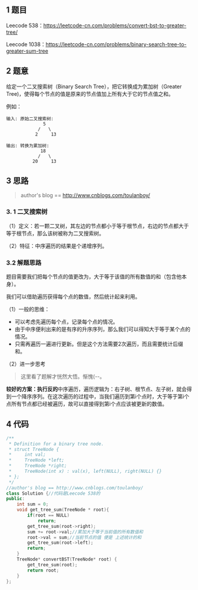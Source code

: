 ## 1 题目

Leecode 538：https://leetcode-cn.com/problems/convert-bst-to-greater-tree/

Leecode 1038：https://leetcode-cn.com/problems/binary-search-tree-to-greater-sum-tree

## 2 题意

给定一个二叉搜索树（Binary Search Tree），把它转换成为累加树（Greater Tree)，使得每个节点的值是原来的节点值加上所有大于它的节点值之和。

例如：

```
输入: 原始二叉搜索树:
              5
            /   \
           2     13

输出: 转换为累加树:
             18
            /   \
          20     13

```




## 3 思路

>  author's blog == http://www.cnblogs.com/toulanboy/



### 3. 1 二叉搜索树

（1）定义：若一颗二叉树，其左边的节点都小于等于根节点，右边的节点都大于等于根节点，那么该树被称为二叉搜索树。

（2）特征：中序遍历的结果是个递增序列。

### 3.2 解题思路

题目需要我们把每个节点的值更改为，大于等于该值的所有数值的和（包含他本身）。

我们可以借助遍历获得每个点的数值，然后统计起来利用。

（1）一般的思维：

- 可以考虑先遍历每个点，记录每个点的情况。
- 由于中序便利出来的是有序的升序序列，那么我们可以得知大于等于某个点的情况。
- 只需再遍历一遍进行更新。但是这个方法需要2次遍历，而且需要统计后缀和。

（2）进一步思考

> 这里看了题解才恍然大悟。惭愧(--。

**较好的方案：**执行**反的**中序遍历，遍历逻辑为：右子树、根节点、左子树，就会得到一个降序序列。在这次遍历的过程中，当我们遍历到第i个点时，大于等于第i个点所有节点都已经被遍历，故可以直接得到第i个点应该被更新的数值。



## 4 代码

```c++
/**
 * Definition for a binary tree node.
 * struct TreeNode {
 *     int val;
 *     TreeNode *left;
 *     TreeNode *right;
 *     TreeNode(int x) : val(x), left(NULL), right(NULL) {}
 * };
 */
//author's blog == http://www.cnblogs.com/toulanboy/
class Solution {//代码是Leecode 538的
public:
    int sum = 0;
    void get_tree_sum(TreeNode * root){
        if(root == NULL)
            return;
        get_tree_sum(root->right);
        sum += root->val;//累加大于等于当前值的所有数值和
        root->val = sum;//当前节点的值 便是 上述统计的和
        get_tree_sum(root->left);
        return;
    }
    TreeNode* convertBST(TreeNode* root) {
        get_tree_sum(root);
        return root;
    }
};
```